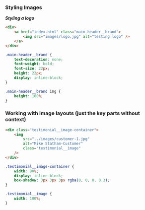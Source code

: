 ### Styling Images

**_Styling a logo_**

```html
<div>
	<a href="index.html" class="main-header__brand">
		<img src="images/logo.jpg" alt="testing logo" />
	</a>
</div>
```

```css
.main-header__brand {
	text-decoration: none;
	font-weight: bold;
	font-size: 22px;
	height: 22px;
	display: inline-block;
}

.main-header__brand img {
	height: 100%;
}
```

### Working with image layouts (just the key parts without context)

```html
<div class="testimonial__image-container">
	<img
		src="../images/customer-1.jpg"
		alt="Mike Statham-Customer"
		class="testimonial__image"
	/>
</div>
```

```css
.testimonial__image-container {
	width: 80%;
	display: inline-block;
	box-shadow: 3px 3px 3px rgba(0, 0, 0, 0.3);
}

.testimonial__image {
	width: 100%;
}
```
